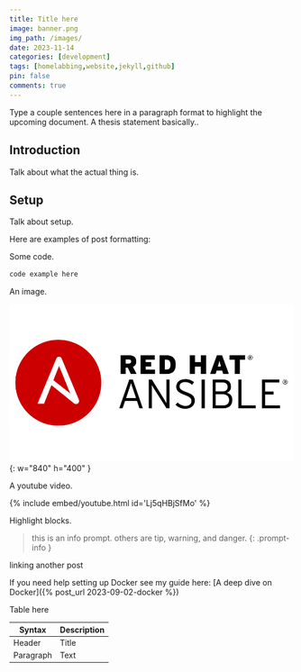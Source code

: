 ```yaml
---
title: Title here
image: banner.png
img_path: /images/
date: 2023-11-14
categories: [development]
tags: [homelabbing,website,jekyll,github]
pin: false
comments: true
---
```


Type a couple sentences here in a paragraph format to highlight the upcoming document. A thesis statement basically..

## Introduction

Talk about what the actual thing is.

## Setup

Talk about setup.

Here are examples of post formatting:

Some code.

```bash
code example here
```

An image.

![bookstack gui](../images/ansible.png){: w="840" h="400" }

A youtube video.

{% include embed/youtube.html id='Lj5qHBjSfMo' %}

Highlight blocks.

> this is an info prompt. others are tip, warning, and danger.
{: .prompt-info }


linking another post

If you need help setting up Docker see my guide here: [A deep dive on Docker]({% post_url 2023-09-02-docker %})

Table here

| Syntax      | Description |
| ----------- | ----------- |
| Header      | Title       |
| Paragraph   | Text        |



